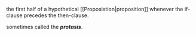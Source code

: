 the first half of a hypothetical [[Proposistion|proposition]] whenever the if-clause precedes the then-clause.

sometimes called the ***protasis***.